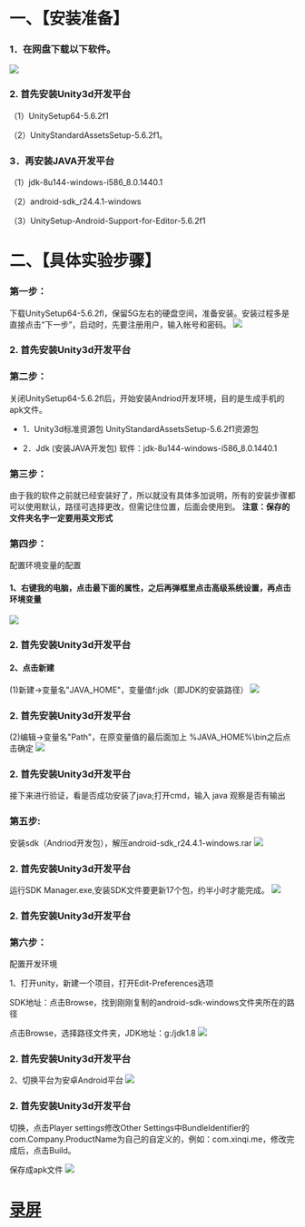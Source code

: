 # 一、【安装准备】
### 1．在网盘下载以下软件。
![](https://github.com/xinqi3050/unity/blob/master/1.png)
### 2. 首先安装Unity3d开发平台
（1）UnitySetup64-5.6.2f1

（2）UnityStandardAssetsSetup-5.6.2f1。
### 3．再安装JAVA开发平台
（1）jdk-8u144-windows-i586_8.0.1440.1

（2）android-sdk_r24.4.1-windows

（3）UnitySetup-Android-Support-for-Editor-5.6.2f1
# 二、【具体实验步骤】
### 第一步：
下载UnitySetup64-5.6.2fl，保留5G左右的硬盘空间，准备安装。安装过程多是直接点击“下一步”，启动时，先要注册用户，输入帐号和密码。
 ![](https://github.com/xinqi3050/unity/blob/master/2.png)
### 2. 首先安装Unity3d开发平台
### 第二步：
关闭UnitySetup64-5.6.2fl后，开始安装Andriod开发环境，目的是生成手机的apk文件。

* 1．Unity3d标准资源包
UnityStandardAssetsSetup-5.6.2f1资源包

* 2．Jdk (安装JAVA开发包)
软件：jdk-8u144-windows-i586_8.0.1440.1

### 第三步：
由于我的软件之前就已经安装好了，所以就没有具体多加说明，所有的安装步骤都可以使用默认，路径可选择更改，但需记住位置，后面会使用到。
**注意：保存的文件夹名字一定要用英文形式**
### 第四步：
配置环境变量的配置

#### 1、右键我的电脑，点击最下面的属性，之后再弹框里点击高级系统设置，再点击环境变量
![](https://github.com/xinqi3050/unity/blob/master/3.png)
### 2. 首先安装Unity3d开发平台
#### 2、点击新建

(1)新建->变量名"JAVA_HOME"，变量值f:jdk（即JDK的安装路径）
![](https://github.com/xinqi3050/unity/blob/master/4.png)
### 2. 首先安装Unity3d开发平台
(2)编辑->变量名"Path"，在原变量值的最后面加上 %JAVA_HOME%\bin之后点击确定
![](https://github.com/xinqi3050/unity/blob/master/5.png)
### 2. 首先安装Unity3d开发平台
接下来进行验证，看是否成功安装了java;打开cmd，输入 java 观察是否有输出

### 第五步:
安装sdk（Andriod开发包），解压android-sdk_r24.4.1-windows.rar
![](https://github.com/xinqi3050/unity/blob/master/6.png)
### 2. 首先安装Unity3d开发平台
运行SDK Manager.exe,安装SDK文件要更新17个包，约半小时才能完成。
![](https://github.com/xinqi3050/unity/blob/master/7.png)
### 2. 首先安装Unity3d开发平台
### 第六步：
配置开发环境

1、打开unity，新建一个项目，打开Edit-Preferences选项

SDK地址：点击Browse，找到刚刚复制的android-sdk-windows文件夹所在的路径

点击Browse，选择路径文件夹，JDK地址：g:/jdk1.8
![](https://github.com/xinqi3050/unity/blob/master/8.png)
### 2. 首先安装Unity3d开发平台
2、切换平台为安卓Android平台
![](https://github.com/xinqi3050/unity/blob/master/9.png)
### 2. 首先安装Unity3d开发平台
切换，点击Player settings修改Other Settings中BundleIdentifier的com.Company.ProductName为自己的自定义的，例如：com.xinqi.me，修改完成后，点击Build。
 
保存成apk文件
![](https://github.com/xinqi3050/unity/blob/master/10.png)
# [录屏](https://github.com/xinqi3050/unity/blob/master/171013050%E6%9E%97%E6%96%B0%E6%A3%8B.mp4)
